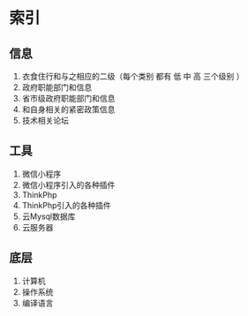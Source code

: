 # 索引

## 信息

1. 衣食住行和与之相应的二级（每个类别 都有 低 中 高 三个级别 ）  
2. 政府职能部门和信息
3. 省市级政府职能部门和信息
4. 和自身相关的紧密政策信息
5. 技术相关论坛

## 工具

1. 微信小程序
2. 微信小程序引入的各种插件
3. ThinkPhp
4. ThinkPhp引入的各种插件
5. 云Mysql数据库
6. 云服务器

## 底层

1. 计算机
2. 操作系统
3. 编译语言

## 

